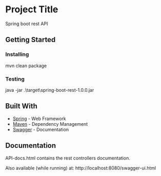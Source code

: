# Project Title

Spring boot rest API

## Getting Started 

### Installing

mvn clean package

### Testing

java -jar .\target\spring-boot-rest-1.0.0.jar

## Built With

* [Spring](https://spring.io/) - Web Framework
* [Maven](https://maven.apache.org/) - Dependency Management
* [Swagger](https://swagger.io/) - Documentation

## Documentation

API-docs.html contains the rest controllers documentation.

Also available (while running) at:
http://localhost:8080/swagger-ui.html

